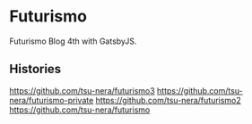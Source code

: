 # Futurismo

Futurismo Blog 4th with GatsbyJS.

## Histories

https://github.com/tsu-nera/futurismo3
https://github.com/tsu-nera/futurismo-private
https://github.com/tsu-nera/futurismo2
https://github.com/tsu-nera/futurismo

